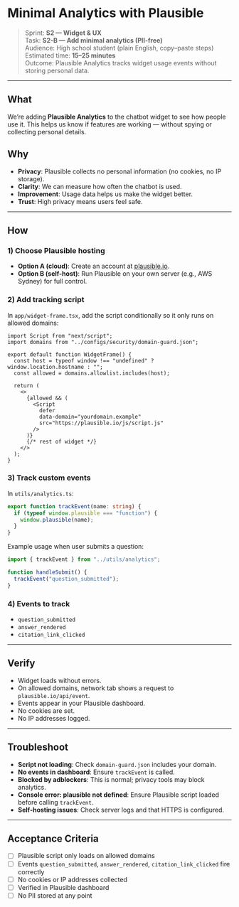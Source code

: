 # Minimal Analytics with Plausible
> Sprint: **S2 — Widget & UX**  
> Task: **S2-B — Add minimal analytics (PII-free)**  
> Audience: High school student (plain English, copy–paste steps)  
> Estimated time: **15–25 minutes**  
> Outcome: Plausible Analytics tracks widget usage events without storing personal data.

---

## What
We’re adding **Plausible Analytics** to the chatbot widget to see how people use it. This helps us know if features are working — without spying or collecting personal details.

## Why
- **Privacy**: Plausible collects no personal information (no cookies, no IP storage).  
- **Clarity**: We can measure how often the chatbot is used.  
- **Improvement**: Usage data helps us make the widget better.  
- **Trust**: High privacy means users feel safe.

---

## How

### 1) Choose Plausible hosting
- **Option A (cloud)**: Create an account at [plausible.io](https://plausible.io).  
- **Option B (self-host)**: Run Plausible on your own server (e.g., AWS Sydney) for full control.

### 2) Add tracking script
In `app/widget-frame.tsx`, add the script conditionally so it only runs on allowed domains:

```tsx
import Script from "next/script";
import domains from "../configs/security/domain-guard.json";

export default function WidgetFrame() {
  const host = typeof window !== "undefined" ? window.location.hostname : "";
  const allowed = domains.allowlist.includes(host);

  return (
    <>
      {allowed && (
        <Script
          defer
          data-domain="yourdomain.example"
          src="https://plausible.io/js/script.js"
        />
      )}
      {/* rest of widget */}
    </>
  );
}
```

### 3) Track custom events
In `utils/analytics.ts`:
```ts
export function trackEvent(name: string) {
  if (typeof window.plausible === "function") {
    window.plausible(name);
  }
}
```

Example usage when user submits a question:
```ts
import { trackEvent } from "../utils/analytics";

function handleSubmit() {
  trackEvent("question_submitted");
}
```

### 4) Events to track
- `question_submitted`  
- `answer_rendered`  
- `citation_link_clicked`

---

## Verify
- Widget loads without errors.  
- On allowed domains, network tab shows a request to `plausible.io/api/event`.  
- Events appear in your Plausible dashboard.  
- No cookies are set.  
- No IP addresses logged.

---

## Troubleshoot
- **Script not loading**: Check `domain-guard.json` includes your domain.  
- **No events in dashboard**: Ensure `trackEvent` is called.  
- **Blocked by adblockers**: This is normal; privacy tools may block analytics.  
- **Console error: plausible not defined**: Ensure Plausible script loaded before calling `trackEvent`.  
- **Self-hosting issues**: Check server logs and that HTTPS is configured.

---

## Acceptance Criteria
- [ ] Plausible script only loads on allowed domains  
- [ ] Events `question_submitted`, `answer_rendered`, `citation_link_clicked` fire correctly  
- [ ] No cookies or IP addresses collected  
- [ ] Verified in Plausible dashboard  
- [ ] No PII stored at any point
